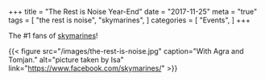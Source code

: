 +++
title = "The Rest is Noise Year-End"
date = "2017-11-25"
meta = "true"
tags = [
    "the rest is noise",
    "skymarines",
]
categories = [
    "Events",
]
+++

The #1 fans of [skymarines](https://www.facebook.com/skymarines/)!

{{< figure src="/images/the-rest-is-noise.jpg" caption="With Agra and Tomjan." alt="picture taken by Isa" link="https://www.facebook.com/skymarines/" >}}
